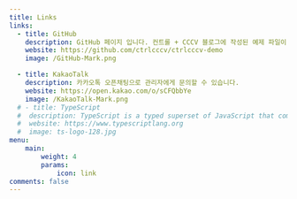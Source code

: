 ```yaml
---
title: Links
links:
  - title: GitHub
    description: GitHub 페이지 입니다. 컨트롤 + CCCV 블로그에 작성된 예제 파일이 있습니다.
    website: https://github.com/ctrlcccv/ctrlcccv-demo
    image: /GitHub-Mark.png

  - title: KakaoTalk
    description: 카카오톡 오픈채팅으로 관리자에게 문의할 수 있습니다.
    website: https://open.kakao.com/o/sCFQbbYe
    image: /KakaoTalk-Mark.png
  # - title: TypeScript
  #  description: TypeScript is a typed superset of JavaScript that compiles to plain JavaScript.
  #  website: https://www.typescriptlang.org
  #  image: ts-logo-128.jpg
menu:
    main: 
        weight: 4
        params:
            icon: link
comments: false
---
```

<style>
.ads_top {margin:0 !important;display: none !important;}
</style>